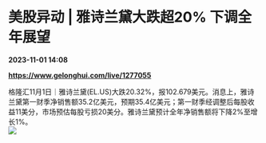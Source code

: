 # 美股异动 | 雅诗兰黛大跌超20% 下调全年展望

**2023-11-01 14:08**

**https://www.gelonghui.com/live/1277055**

格隆汇11月1日｜雅诗兰黛(EL.US)大跌20.32%，报102.679美元。消息上，雅诗兰黛第一财季净销售额35.2亿美元，预期35.4亿美元；第一财季经调整后每股收益11美分，市场预估每股亏损20美分。雅诗兰黛预计全年净销售额将下降2%至增长1%。  
![](https://img5.gelonghui.com/live/cdf53-99244b96-c676-4e9b-b5a6-9c4cfe566b30.jpg)